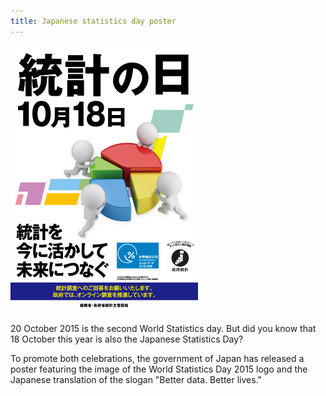 ```yaml
---
title: Japanese statistics day poster
---
```


<img src="/images/japanese-wsd-poster.jpg" alt="World Statistics Day 2015 poster in Japanese" style="width:300px"><br><br>20 October 2015 is the second World Statistics day.  But did you know that 18 October this year is also the Japanese Statistics Day?  

To promote both celebrations, the government of Japan has released a poster featuring the image of the World Statistics Day 2015 logo and the Japanese translation of the slogan "Better data. Better lives."
